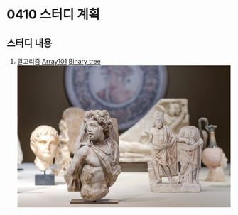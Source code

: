 # 0410 스터디 계획

## 스터디 내용
1. 알고리즘
    [Array101]()
    [Binary tree](https://leetcode.com/explore/learn/card/data-structure-tree/134/traverse-a-tree/928/)
    ![picture](/img/test.jpeg)
